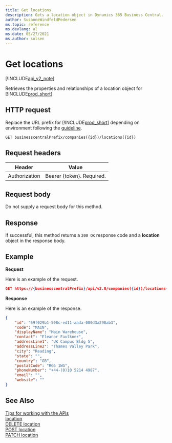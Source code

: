 ```yaml
---
title: Get locations
description: Gets a location object in Dynamics 365 Business Central.
author: SusanneWindfeldPedersen
ms.topic: reference
ms.devlang: al
ms.date: 05/27/2021
ms.author: solsen
---
```


<!-- NOTE: This article is an auto-generated stub from the metadata file. -->
<!-- The sections marked with an EDIT_IS_REQUIRED require manual editing. -->
# Get locations

[!INCLUDE[api_v2_note](../../../includes/api_v2_note.md)]

Retrieves the properties and relationships of a location object for [!INCLUDE[prod_short](../../../includes/prod_short.md)].

## HTTP request

Replace the URL prefix for [!INCLUDE[prod_short](../../../includes/prod_short.md)] depending on environment following the [guideline](../../v2.0/endpoints-apis-for-dynamics.md).
<!-- START>EDIT_IS_REQUIRED. There URL for accessing the endpoint might be different -->
```
GET businesscentralPrefix/companies({id})/locations({id})
```
<!-- END>EDIT_IS_REQUIRED -->
## Request headers

|Header|Value|
|------|-----|
|Authorization  |Bearer {token}. Required. |

## Request body

Do not supply a request body for this method.

## Response

If successful, this method returns a ```200 OK``` response code and a **location** object in the response body.

## Example

**Request**

Here is an example of the request.
<!-- START>EDIT_IS_REQUIRED. There URL for accessing the endpoint might be different -->
```json
GET https://{businesscentralPrefix}/api/v2.0/companies({id})/locations({id})
```
<!-- END>EDIT_IS_REQUIRED -->
**Response**

Here is an example of the response.

<!-- START>EDIT_IS_REQUIRED. Fill in values for properties -->
```json
{
    "id": "59f029b1-508c-ed11-aada-000d3a298ab3",
    "code": "MAIN",
    "displayName": "Main Warehouse",
    "contact": "Eleanor Faulkner",
    "addressLine1": "UK Campus Bldg 5",
    "addressLine2": "Thames Valley Park",
    "city": "Reading",
    "state": "",
    "country": "GB",
    "postalCode": "RG6 1WG",
    "phoneNumber": "+44-(0)10 5214 4987",
    "email": "",
    "website": ""
}
```
<!-- END>EDIT_IS_REQUIRED -->
## See Also

[Tips for working with the APIs](/dynamics365/business-central/dev-itpro/developer/devenv-connect-apps-tips)  
[location](../resources/dynamics_location.md)  
[DELETE location](dynamics_location_delete.md)  
[POST location](dynamics_location_create.md)  
[PATCH location](dynamics_location_update.md)  
